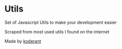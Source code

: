 # Utils
Set of Javascript Utils to make your development easier

Scraped from most used utils I found on the internet

Made by [koderant](https://github.com/en1tan)
